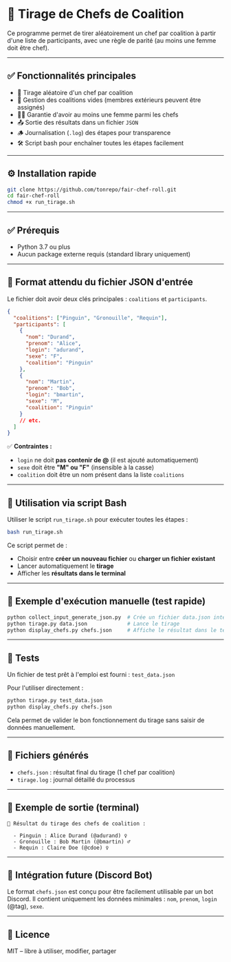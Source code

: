 # 🧠 Tirage de Chefs de Coalition

Ce programme permet de tirer aléatoirement un chef par coalition à partir d'une liste de
participants, avec une règle de parité (au moins une femme doit être chef).

---

## ✅ Fonctionnalités principales

- 🎲 Tirage aléatoire d'un chef par coalition
- 🔄 Gestion des coalitions vides (membres extérieurs peuvent être assignés)
- 👩‍🦰 Garantie d'avoir au moins une femme parmi les chefs
- 📤 Sortie des résultats dans un fichier `JSON`
- 🪵 Journalisation (`.log`) des étapes pour transparence
- 🛠️ Script bash pour enchaîner toutes les étapes facilement

---

## ⚙️ Installation rapide

```bash
git clone https://github.com/tonrepo/fair-chef-roll.git
cd fair-chef-roll
chmod +x run_tirage.sh
```

---

## ✅ Prérequis

- Python 3.7 ou plus
- Aucun package externe requis (standard library uniquement)

---

## 📝 Format attendu du fichier JSON d'entrée

Le fichier doit avoir deux clés principales : `coalitions` et `participants`.

```json
{
  "coalitions": ["Pinguin", "Gronouille", "Requin"],
  "participants": [
    {
      "nom": "Durand",
      "prenom": "Alice",
      "login": "adurand",
      "sexe": "F",
      "coalition": "Pinguin"
    },
    {
      "nom": "Martin",
      "prenom": "Bob",
      "login": "bmartin",
      "sexe": "M",
      "coalition": "Pinguin"
    }
    // etc.
  ]
}
```

✅ **Contraintes :**

- `login` ne doit **pas contenir de @** (il est ajouté automatiquement)
- `sexe` doit être **"M" ou "F"** (insensible à la casse)
- `coalition` doit être un nom présent dans la liste `coalitions`

---

## 🚀 Utilisation via script Bash

Utiliser le script `run_tirage.sh` pour exécuter toutes les étapes :

```bash
bash run_tirage.sh
```

Ce script permet de :

- Choisir entre **créer un nouveau fichier** ou **charger un fichier existant**
- Lancer automatiquement le **tirage**
- Afficher les **résultats dans le terminal**

---

## 🧪 Exemple d'exécution manuelle (test rapide)

```bash
python collect_input_generate_json.py  # Crée un fichier data.json interactif
python tirage.py data.json             # Lance le tirage
python display_chefs.py chefs.json     # Affiche le résultat dans le terminal
```

---

## 🧪 Tests

Un fichier de test prêt à l'emploi est fourni : `test_data.json`

Pour l'utiliser directement :

```bash
python tirage.py test_data.json
python display_chefs.py chefs.json
```

Cela permet de valider le bon fonctionnement du tirage sans saisir de données manuellement.

---

## 📂 Fichiers générés

- `chefs.json` : résultat final du tirage (1 chef par coalition)
- `tirage.log` : journal détaillé du processus

---

## 👤 Exemple de sortie (terminal)

```
👑 Résultat du tirage des chefs de coalition :

  - Pinguin : Alice Durand (@adurand) ♀️
  - Gronouille : Bob Martin (@bmartin) ♂️
  - Requin : Claire Doe (@cdoe) ♀️
```

---

## 💬 Intégration future (Discord Bot)

Le format `chefs.json` est conçu pour être facilement utilisable par un bot Discord. Il contient
uniquement les données minimales : `nom`, `prenom`, `login` (@tag), `sexe`.

---

## 📜 Licence

MIT – libre à utiliser, modifier, partager
